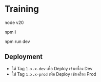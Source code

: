 # Training

node v20

npm i

npm run dev

## Deployment

- ใส่ Tag `1.x.x-dev` เพื่อ Deploy เข้าเครื่อง Dev
- ใส่ Tag `1.x.x-prod` เพื่อ Deploy เข้าเครื่อง Prod
